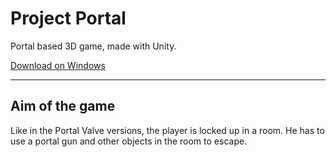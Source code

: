 # Project Portal  

Portal based 3D game, made with Unity.  

[Download on Windows](https://github.com/FloVnst/Portal3D/archive/master.zip)

---

## Aim of the game  

Like in the Portal Valve versions, the player is locked up in a room. He has to use a portal gun and other objects in the room to escape.
